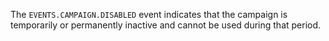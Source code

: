 The `EVENTS.CAMPAIGN.DISABLED` event indicates that the campaign is temporarily or permanently inactive and cannot be used during that period.
